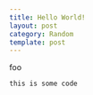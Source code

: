 ```yaml
---
title: Hello World!
layout: post
category: Random
template: post
---
```


foo

```
this is some code
```